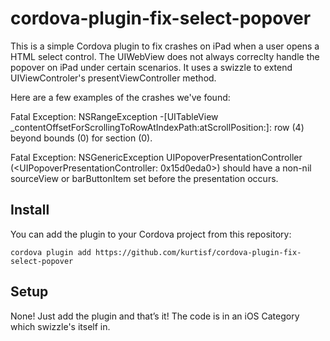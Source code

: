 # cordova-plugin-fix-select-popover
This is a simple Cordova plugin to fix crashes on iPad when a user opens a HTML select control.  The UIWebView does not always correclty handle the popover on iPad under certain scenarios.  It uses a swizzle to extend UIViewControler's presentViewController method.

Here are a few examples of the crashes we've found:


Fatal Exception: NSRangeException
-[UITableView _contentOffsetForScrollingToRowAtIndexPath:atScrollPosition:]: row (4) beyond bounds (0) for section (0).


Fatal Exception: NSGenericException
UIPopoverPresentationController (<UIPopoverPresentationController: 0x15d0eda0>) should have a non-nil sourceView or barButtonItem set before the presentation occurs.


## Install ##

You can add the plugin to your Cordova project from this repository:

	cordova plugin add https://github.com/kurtisf/cordova-plugin-fix-select-popover


## Setup ##

None!  Just add the plugin and that’s it!
The code is in an iOS Category which swizzle's itself in.
